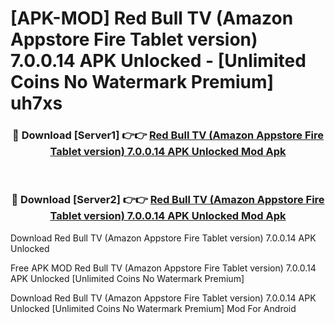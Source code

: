 # [APK-MOD] Red Bull TV (Amazon Appstore Fire Tablet version) 7.0.0.14 APK Unlocked - [Unlimited Coins No Watermark Premium] uh7xs



<div align="center">
<h3>🔴 Download [Server1] 👉👉 <a href="https://momento.my/?title=Red_Bull_TV_(Amazon_Appstore_Fire_Tablet_version)_7.0.0.14_APK_Unlocked">Red Bull TV (Amazon Appstore Fire Tablet version) 7.0.0.14 APK Unlocked Mod Apk</a></h3><br>

<h3>🔴 Download [Server2] 👉👉 <a href="https://momento.my/?title=Red_Bull_TV_(Amazon_Appstore_Fire_Tablet_version)_7.0.0.14_APK_Unlocked">Red Bull TV (Amazon Appstore Fire Tablet version) 7.0.0.14 APK Unlocked Mod Apk</a></h3>
</div>



Download Red Bull TV (Amazon Appstore Fire Tablet version) 7.0.0.14 APK Unlocked 

Free APK MOD Red Bull TV (Amazon Appstore Fire Tablet version) 7.0.0.14 APK Unlocked [Unlimited Coins No Watermark Premium]

Download Red Bull TV (Amazon Appstore Fire Tablet version) 7.0.0.14 APK Unlocked [Unlimited Coins No Watermark Premium] Mod For Android
